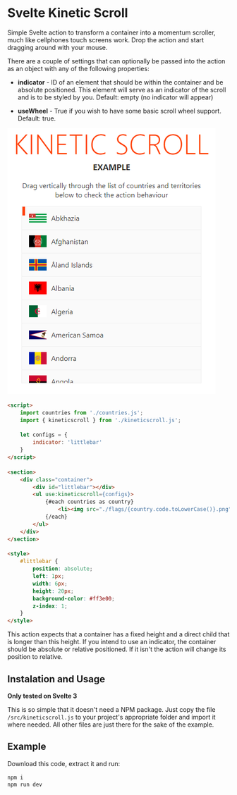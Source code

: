 # Svelte Kinetic Scroll


Simple Svelte action to transform a container into a momentum scroller, much like cellphones touch screens work. Drop the action and start dragging around with your mouse.

There are a couple of settings that can optionally be passed into the action as an object with any of the following properties:

- **indicator** - ID of an element that should be within the container and be absolute positioned. This element will serve as an indicator of the scroll and is to be styled by you. Default: empty (no indicator will appear)

- **useWheel** - True if you wish to have some basic scroll wheel support. Default: true.

![Example](public/sample.png)

```html
<script>
    import countries from './countries.js';
    import { kineticscroll } from './kineticscroll.js';

    let configs = {
        indicator: 'littlebar'
    }
</script>

<section>
    <div class="container">
        <div id="littlebar"></div>
        <ul use:kineticscroll={configs}>
            {#each countries as country}
                <li><img src="./flags/{country.code.toLowerCase()}.png" loading="lazy" alt="{country.name}" /><span>{country.name}</span></li>
            {/each}
        </ul>        
    </div>
</section> 

<style>
    #littlebar {
        position: absolute;
        left: 1px;
        width: 6px;
        height: 20px;
        background-color: #ff3e00;
        z-index: 1;
    }
</style>
```
This action expects that a container has a fixed height and a direct child that is longer than this height. If you intend to use an indicator, the container should be absolute or relative positioned. If it isn't the action will change its position to relative.

## Instalation and Usage

**Only tested on Svelte 3**

This is so simple that it doesn't need a NPM package. Just copy the file ``/src/kineticscroll.js`` to your project's appropriate folder and import it where needed. All other files are just there for the sake of the example.


## Example

Download this code, extract it and run:

```
npm i
npm run dev
```